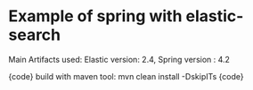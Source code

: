 # Example of spring with elastic-search

Main Artifacts used:
 Elastic version: 2.4, Spring version : 4.2
 
 {code}
 build with maven tool:
 mvn clean install -DskipITs
 {code}

